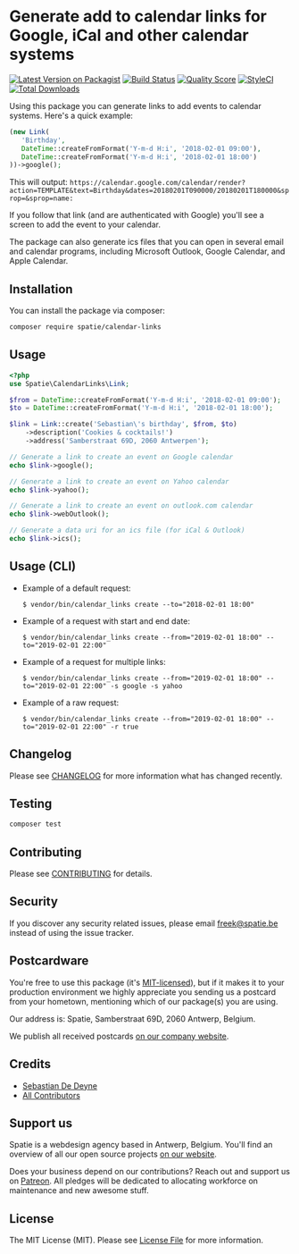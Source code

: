 # Generate add to calendar links for Google, iCal and other calendar systems

[![Latest Version on Packagist](https://img.shields.io/packagist/v/spatie/calendar-links.svg?style=flat-square)](https://packagist.org/packages/spatie/calendar-links)
[![Build Status](https://img.shields.io/travis/spatie/calendar-links/master.svg?style=flat-square)](https://travis-ci.org/spatie/calendar-links)
[![Quality Score](https://img.shields.io/scrutinizer/g/spatie/calendar-links.svg?style=flat-square)](https://scrutinizer-ci.com/g/spatie/calendar-links)
[![StyleCI](https://styleci.io/repos/103638080/shield?branch=master)](https://styleci.io/repos/103638080)
[![Total Downloads](https://img.shields.io/packagist/dt/spatie/calendar-links.svg?style=flat-square)](https://packagist.org/packages/spatie/calendar-links)

Using this package you can generate links to add events to calendar systems. Here's a quick example:

```php
(new Link(
   'Birthday',
   DateTime::createFromFormat('Y-m-d H:i', '2018-02-01 09:00'),
   DateTime::createFromFormat('Y-m-d H:i', '2018-02-01 18:00')
))->google();
```

This will output: `https://calendar.google.com/calendar/render?action=TEMPLATE&text=Birthday&dates=20180201T090000/20180201T180000&sprop=&sprop=name:`

If you follow that link (and are authenticated with Google) you'll see a screen to add the event to your calendar.

The package can also generate ics files that you can open in several email and calendar programs, including Microsoft Outlook, Google Calendar, and Apple Calendar.

## Installation

You can install the package via composer:

```bash
composer require spatie/calendar-links
```

## Usage

``` php
<?php
use Spatie\CalendarLinks\Link;

$from = DateTime::createFromFormat('Y-m-d H:i', '2018-02-01 09:00');
$to = DateTime::createFromFormat('Y-m-d H:i', '2018-02-01 18:00');

$link = Link::create('Sebastian\'s birthday', $from, $to)
    ->description('Cookies & cocktails!')
    ->address('Samberstraat 69D, 2060 Antwerpen');

// Generate a link to create an event on Google calendar
echo $link->google();

// Generate a link to create an event on Yahoo calendar
echo $link->yahoo();

// Generate a link to create an event on outlook.com calendar
echo $link->webOutlook();

// Generate a data uri for an ics file (for iCal & Outlook)
echo $link->ics();
```

## Usage (CLI)

- Example of a default request:

    `$ vendor/bin/calendar_links create --to="2018-02-01 18:00"`
- Example of a request with start and end date:

    `$ vendor/bin/calendar_links create --from="2019-02-01 18:00" --to="2019-02-01 22:00"`
- Example of a request for multiple links:

    `$ vendor/bin/calendar_links create --from="2019-02-01 18:00" --to="2019-02-01 22:00" -s google -s yahoo`
- Example of a raw request:

    `$ vendor/bin/calendar_links create --from="2019-02-01 18:00" --to="2019-02-01 22:00" -r true`

## Changelog

Please see [CHANGELOG](CHANGELOG.md) for more information what has changed recently.

## Testing

``` bash
composer test
```

## Contributing

Please see [CONTRIBUTING](CONTRIBUTING.md) for details.

## Security

If you discover any security related issues, please email freek@spatie.be instead of using the issue tracker.

## Postcardware

You're free to use this package (it's [MIT-licensed](LICENSE.md)), but if it makes it to your production environment we highly appreciate you sending us a postcard from your hometown, mentioning which of our package(s) you are using.

Our address is: Spatie, Samberstraat 69D, 2060 Antwerp, Belgium.

We publish all received postcards [on our company website](https://spatie.be/en/opensource/postcards).
## Credits

- [Sebastian De Deyne](https://github.com/sebastiandedeyne)
- [All Contributors](../../contributors)

## Support us

Spatie is a webdesign agency based in Antwerp, Belgium. You'll find an overview of all our open source projects [on our website](https://spatie.be/opensource).

Does your business depend on our contributions? Reach out and support us on [Patreon](https://www.patreon.com/spatie).
All pledges will be dedicated to allocating workforce on maintenance and new awesome stuff.

## License

The MIT License (MIT). Please see [License File](LICENSE.md) for more information.
